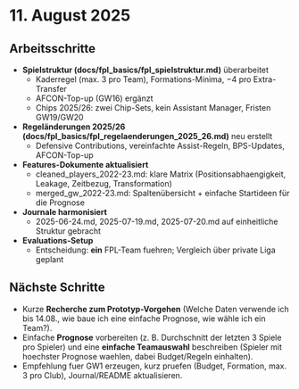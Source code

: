 # 11. August 2025

## Arbeitsschritte
- **Spielstruktur (docs/fpl_basics/fpl_spielstruktur.md)** überarbeitet  
  - Kaderregel (max. 3 pro Team), Formations-Minima, −4 pro Extra-Transfer  
  - AFCON-Top-up (GW16) ergänzt  
  - Chips 2025/26: zwei Chip-Sets, kein Assistant Manager, Fristen GW19/GW20
- **Regeländerungen 2025/26 (docs/fpl_basics/fpl_regelaenderungen_2025_26.md)** neu erstellt  
  - Defensive Contributions, vereinfachte Assist-Regeln, BPS-Updates, AFCON-Top-up
- **Features-Dokumente aktualisiert**  
  - cleaned_players_2022-23.md: klare Matrix (Positionsabhaengigkeit, Leakage, Zeitbezug, Transformation)  
  - merged_gw_2022-23.md: Spaltenübersicht + einfache Startideen für die Prognose
- **Journale harmonisiert**  
  - 2025-06-24.md, 2025-07-19.md, 2025-07-20.md auf einheitliche Struktur gebracht
- **Evaluations-Setup**  
  - Entscheidung: **ein** FPL-Team fuehren; Vergleich über private Liga geplant

## Nächste Schritte
- Kurze **Recherche zum Prototyp-Vorgehen** (Welche Daten verwende ich bis 14.08., wie baue ich eine einfache Prognose, wie wähle ich ein Team?).  
- Einfache **Prognose** vorbereiten (z. B. Durchschnitt der letzten 3 Spiele pro Spieler) und eine **einfache Teamauswahl** beschreiben (Spieler mit hoechster Prognose waehlen, dabei Budget/Regeln einhalten).  
- Empfehlung fuer GW1 erzeugen, kurz pruefen (Budget, Formation, max. 3 pro Club), Journal/README aktualisieren.
